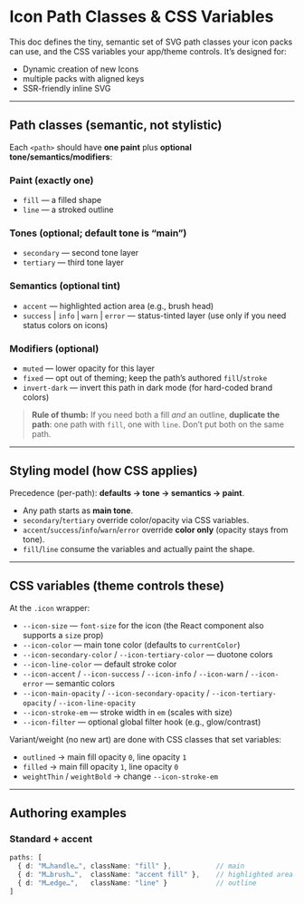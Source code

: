 # Icon Path Classes & CSS Variables

This doc defines the tiny, semantic set of SVG path classes your icon packs can use, and the CSS variables your app/theme controls. It’s designed for:

- Dynamic creation of new Icons
- multiple packs with aligned keys
- SSR-friendly inline SVG

---

## Path classes (semantic, not stylistic)

Each `<path>` should have **one paint** plus **optional tone/semantics/modifiers**:

### Paint (exactly one)

- `fill` — a filled shape
- `line` — a stroked outline

### Tones (optional; default tone is “main”)

- `secondary` — second tone layer
- `tertiary` — third tone layer

### Semantics (optional tint)

- `accent` — highlighted action area (e.g., brush head)
- `success` | `info` | `warn` | `error` — status-tinted layer (use only if you need status colors on icons)

### Modifiers (optional)

- `muted` — lower opacity for this layer
- `fixed` — opt out of theming; keep the path’s authored `fill`/`stroke`
- `invert-dark` — invert this path in dark mode (for hard-coded brand colors)

> **Rule of thumb:** If you need both a fill *and* an outline, **duplicate the path**:
> one path with `fill`, one with `line`. Don’t put both on the same path.

---

## Styling model (how CSS applies)

Precedence (per-path): **defaults → tone → semantics → paint**.

- Any path starts as **main tone**.
- `secondary`/`tertiary` override color/opacity via CSS variables.
- `accent`/`success`/`info`/`warn`/`error` override **color only** (opacity stays from tone).
- `fill`/`line` consume the variables and actually paint the shape.

---

## CSS variables (theme controls these)

At the `.icon` wrapper:

- `--icon-size` — `font-size` for the icon (the React component also supports a `size` prop)
- `--icon-color` — main tone color (defaults to `currentColor`)
- `--icon-secondary-color` / `--icon-tertiary-color` — duotone colors
- `--icon-line-color` — default stroke color
- `--icon-accent` / `--icon-success` / `--icon-info` / `--icon-warn` / `--icon-error` — semantic colors
- `--icon-main-opacity` / `--icon-secondary-opacity` / `--icon-tertiary-opacity` / `--icon-line-opacity`
- `--icon-stroke-em` — stroke width in `em` (scales with size)
- `--icon-filter` — optional global filter hook (e.g., glow/contrast)

Variant/weight (no new art) are done with CSS classes that set variables:

- `outlined` → main fill opacity `0`, line opacity `1`
- `filled` → main fill opacity `1`, line opacity `0`
- `weightThin` / `weightBold` → change `--icon-stroke-em`

---

## Authoring examples

### **Standard + accent**

```ts
paths: [
  { d: "M…handle…", className: "fill" },           // main
  { d: "M…brush…",  className: "accent fill" },    // highlighted area
  { d: "M…edge…",   className: "line" }            // outline
]
```
